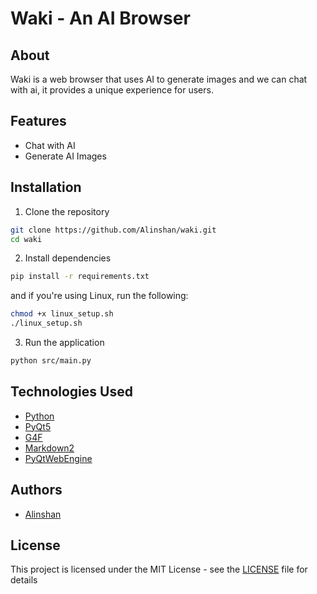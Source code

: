 # Waki - An AI Browser

## About

Waki is a web browser that uses AI to generate images and we can chat with ai, it provides a unique experience for users.

## Features

- Chat with AI
- Generate AI Images

## Installation

1. Clone the repository

```bash
git clone https://github.com/Alinshan/waki.git
cd waki
```

2. Install dependencies

```bash
pip install -r requirements.txt
```

and if you're using Linux, run the following:

```bash
chmod +x linux_setup.sh
./linux_setup.sh
```

3. Run the application

```bash
python src/main.py
```

## Technologies Used

- [Python](https://www.python.org/)
- [PyQt5](https://pypi.org/project/PyQt5/)
- [G4F](https://github.com/xtekky/gpt4free/)
- [Markdown2](https://github.com/trentm/python-markdown2)
- [PyQtWebEngine](https://pypi.org/project/PyQtWebEngine/)

## Authors

- [Alinshan](https:://github.com/Alinshan)

## License

This project is licensed under the MIT License - see the [LICENSE](LICENSE) file for details
